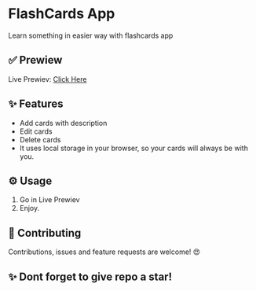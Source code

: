 ﻿# FlashCards App
Learn something in easier way with flashcards app
## ✅ Prewiew
Live Prewiev: [Click Here](https://flashcards-app-rho.vercel.app/)
## ✨ Features
* Add cards with description
* Edit cards
* Delete cards
* It uses local storage in your browser, so your cards will always be with you.
## ⚙️ Usage 
1. Go in Live Prewiev
2. Enjoy.
## 🤝  Contributing
Contributions, issues and feature requests are welcome! 😍
## ✨ Dont forget to give repo a star!
